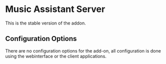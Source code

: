# Music Assistant Server

This is the stable version of the addon.

## Configuration Options

There are no configuration options for the add-on, all configuration is done using the webinterface or the client applications.
